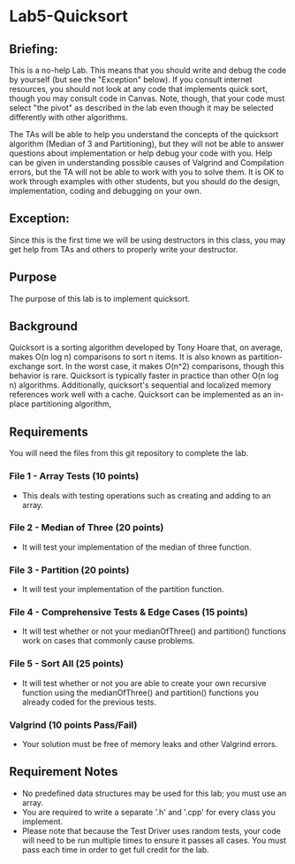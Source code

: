 # Lab5-Quicksort

## Briefing: 
This is a no-help Lab.  This means that you should write and debug the code by yourself (but see the "Exception" below).  If you consult internet resources, you should not look at any code that implements quick sort, though you may consult code in Canvas.  Note, though, that your code must select "the pivot" as described in the lab even though it may be selected differently with other algorithms.

The TAs will be able to help you understand the concepts of the quicksort algorithm (Median of 3 and Partitioning), but they will not be able to answer questions about implementation or help debug your code with you. Help can be given in understanding possible causes of Valgrind and Compilation errors, but the TA will not be able to work with you to solve them. It is OK to work through examples with other students, but you should do the design, implementation, coding and debugging on your own.

## Exception: 
Since this is the first time we will be using destructors in this class, you may get help from TAs and others to properly write your destructor.

## Purpose
The purpose of this lab is to implement quicksort.

## Background
Quicksort is a sorting algorithm developed by Tony Hoare that, on average, makes O(n log n) comparisons to sort n items. It is also known as partition-exchange sort. In the worst case, it makes O(n^2) comparisons, though this behavior is rare. Quicksort is typically faster in practice than other O(n log n) algorithms. Additionally, quicksort's sequential and localized memory references work well with a cache. Quicksort can be implemented as an in-place partitioning algorithm,

## Requirements
You will need the files from this git repository to complete the lab.

### File 1 - Array Tests (10 points)
* This deals with testing operations such as creating and adding to an array. 

### File 2 - Median of Three (20 points)
* It will test your implementation of the median of three function.

### File 3 - Partition (20 points)
* It will test your implementation of the partition function.

### File 4 - Comprehensive Tests & Edge Cases (15 points)
* It will test whether or not your medianOfThree() and partition() functions work on cases that commonly cause problems.

### File 5 - Sort All (25 points)
* It will test whether or not you are able to create your own recursive function using the medianOfThree() and partition() functions you already coded for the previous tests.

### Valgrind (10 points Pass/Fail)
* Your solution must be free of memory leaks and other Valgrind errors.

## Requirement Notes
* No predefined data structures may be used for this lab; you must use an array.
* You are required to write a separate '.h' and '.cpp' for every class you implement.
* Please note that because the Test Driver uses random tests, your code will need to be run multiple times to ensure it passes all cases. You must pass each time in order to get full credit for the lab.
